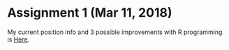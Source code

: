 # Assignment 1 (Mar 11, 2018) 

My current position info and 3 possible improvements with R programming is [Here](Assignment_1.html).
